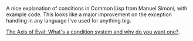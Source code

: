 <!--
.. title: Link: The Axis of Eval: What's a condition system and why do you want one?
.. date: 2011/06/28 17:08
.. slug: link-the-axis-of-eval-whats-a-condition-system-and-why-do-you-want-one
.. link:
.. description:
.. tags: programming, conditions, exceptions, lisp
-->


A nice explanation of conditions in Common Lisp from Manuel Simoni, with example code. This looks like a major improvement on the exception handling in any language I've used for anything big.

[The Axis of Eval: What's a condition system and why do you want one?](http://axisofeval.blogspot.com/2011/04/whats-condition-system-and-why-do-you.html).
